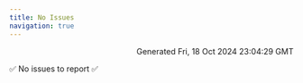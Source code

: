 ```yaml
---
title: No Issues
navigation: true
---
```


<p style="text-align:right;color:#cccs">
Generated Fri, 18 Oct 2024 23:04:29 GMT
</p>
<p>✅ No issues to report ✅</p>



